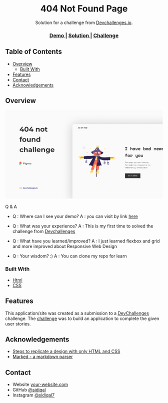 <!-- Please update value in the {}  -->

<h1 align="center">404 Not Found Page</h1>

<div align="center">
   Solution for a challenge from  <a href="http://devchallenges.io" target="_blank">Devchallenges.io</a>.
</div>

<div align="center">
  <h3>
    <a href="https://404-page-challenge.netlify.app/">
      Demo
    </a>
    <span> | </span>
    <a href="https://devchallenges.io/solutions/POasgHrFfGjgVbA4rFCh">
      Solution
    </a>
    <span> | </span>
    <a href="https://devchallenges.io/challenges/wBunSb7FPrIepJZAg0sY">
      Challenge
    </a>
  </h3>
</div>

<!-- TABLE OF CONTENTS -->

## Table of Contents

- [Overview](#overview)
  - [Built With](#built-with)
- [Features](#features)
- [Contact](#contact)
- [Acknowledgements](#acknowledgements)

<!-- OVERVIEW -->

## Overview

![screenshot](img/Thumbnail.png)

Q & A

- Q : Where can I see your demo?
  A : you can visit by link [here](https://404-page-challenge.netlify.app/)

- Q : What was your experience?
  A : This is my first time to solved the challenge from [Devchallenges](https://devchallenges.io/)

- Q : What have you learned/improved?
  A : I just learned flexbox and grid and more improved about Responsive Web Design

- Q : Your wisdom? :)
  A : You can clone my repo for learn

### Built With

<!-- This section should list any major frameworks that you built your project using. Here are a few examples.-->

- [Html](https://)
- [CSS](https://)

## Features

<!-- List the features of your application or follow the template. Don't share the figma file here :) -->

This application/site was created as a submission to a [DevChallenges](https://devchallenges.io/challenges) challenge. The [challenge](https://devchallenges.io/challenges/wBunSb7FPrIepJZAg0sY) was to build an application to complete the given user stories.


## Acknowledgements

<!-- This section should list any articles or add-ons/plugins that helps you to complete the project. This is optional but it will help you in the future. For exmpale -->

- [Steps to replicate a design with only HTML and CSS](https://devchallenges-blogs.web.app/how-to-replicate-design/)
- [Marked - a markdown parser](https://github.com/chjj/marked)

## Contact

- Website [your-website.com](https://{your-web-site-link})
- GitHub [@sidiqal](https://{github.com/sidiqal/})
- Instagram [@sidiqal7](https://{instagram.com/sidiqal7/})
